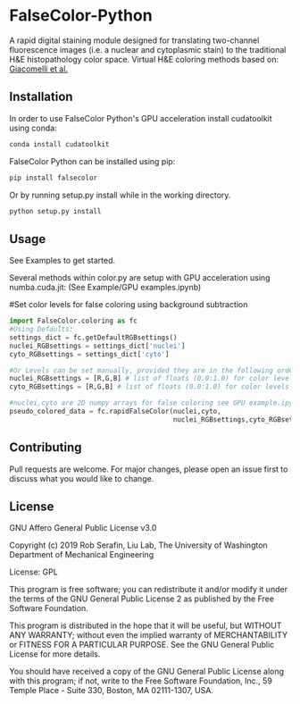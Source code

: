 # FalseColor-Python

A rapid digital staining module designed for translating two-channel fluorescence images (i.e. a nuclear and cytoplasmic stain) to the traditional H&E histopathology color space. Virtual H&E coloring methods based on: [Giacomelli et al.](https://journals.plos.org/plosone/article?id=10.1371/journal.pone.0159337)


## Installation

In order to use FalseColor Python's GPU acceleration install cudatoolkit using conda:
```bash
conda install cudatoolkit
```

FalseColor Python can be installed using pip:

```bash
pip install falsecolor
```

Or by running setup.py install while in the working directory.

```bash
python setup.py install
```


## Usage
See Examples to get started.

Several methods within color.py are setup with GPU acceleration using numba.cuda.jit:
(See Example/GPU examples.ipynb)

#Set color levels for false coloring using background subtraction
```python
import FalseColor.coloring as fc
#Using Defaults:
settings_dict = fc.getDefaultRGBsettings()
nuclei_RGBsettings = settings_dict['nuclei']
cyto_RGBsettings = settings_dict['cyto']
```

```python
#Or Levels can be set manually, provided they are in the following order
nuclei_RGBsettings = [R,G,B] # list of floats (0.0:1.0) for color levels in nuclear channel
cyto_RGBsettings = [R,G,B] # list of floats (0.0:1.0) for color levels in cyto channel

#nuclei,cyto are 2D numpy arrays for false coloring see GPU example.ipynb for more details
pseudo_colored_data = fc.rapidFalseColor(nuclei,cyto,
                                         nuclei_RGBsettings,cyto_RGBsettings)
```

## Contributing
Pull requests are welcome. For major changes, please open an issue first to discuss what you would like to change.

## License 
GNU Affero General Public License v3.0

Copyright (c) 2019 Rob Serafin, Liu Lab, 
The University of Washington Department of Mechanical Engineering 
 
  License: GPL
 
  This program is free software; you can redistribute it and/or
  modify it under the terms of the GNU General Public License 2
  as published by the Free Software Foundation.
 
  This program is distributed in the hope that it will be useful,
  but WITHOUT ANY WARRANTY; without even the implied warranty of
  MERCHANTABILITY or FITNESS FOR A PARTICULAR PURPOSE.  See the
  GNU General Public License for more details.
 
   You should have received a copy of the GNU General Public License
  along with this program; if not, write to the Free Software
  Foundation, Inc., 59 Temple Place - Suite 330, Boston, MA  02111-1307, USA.
 
